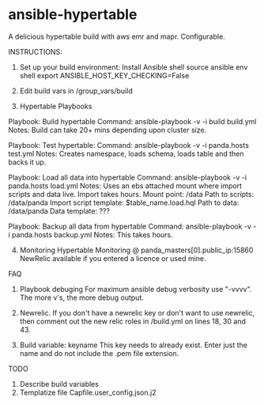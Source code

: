 ansible-hypertable
==================

A delicious hypertable build with aws emr and mapr.  Configurable.

INSTRUCTIONS:
1) Set up your build environment:
Install Ansible
shell source ansible env
shell export ANSIBLE_HOST_KEY_CHECKING=False


2) Edit build vars in /group_vars/build


3) Hypertable Playbooks

Playbook: Build hypertable
Command: ansible-playbook -v -i build build.yml
Notes: Build can take 20+ mins depending upon cluster size.

Playbook: Test hypertable:
Command: ansible-playbook -v -i panda.hosts test.yml
Notes: Creates namespace, loads schema, loads table and then backs it up.

Playbook: Load all data into hypertable
Command: ansible-playbook -v -i panda.hosts load.yml
Notes:  Uses an ebs attached mount where import scripts and data live.  Import takes hours.
        Mount point: /data
        Path to scripts: /data/panda
        Import script template: $table_name.load.hql
        Path to data: /data/panda
        Data template: ???
      

Playbook: Backup all data from hypertable
Command: ansible-playbook -v -i panda.hosts backup.yml
Notes:  This takes hours.

4) Monitoring
Hypertable Monitoring @ panda_masters[0].public_ip:15860
NewRelic available if you entered a licence or used mine.


FAQ
1) Playbook debuging
For maximum ansible debug verbosity use "-vvvv".  The more v's, the more debug output.

2) Newrelic.
If you don't have a newrelic key or don't want to use newrelic, then comment out the new relic roles in /build.yml on lines 18, 30 and 43.

3) Build variable: keyname
This key needs to already exist.  Enter just the name and do not include the .pem file extension.

TODO
1) Describe build variables
2) Templatize file Capfile.user_config.json.j2




